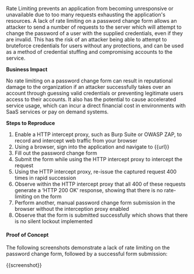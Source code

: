 Rate Limiting prevents an application from becoming unresponsive or unavailable due to too many requests exhausting the application's resources. A lack of rate limiting on a password change form allows an attacker to send a number of requests to the server which will attempt to change the password of a user with the supplied credentials, even if they are invalid. This has the risk of an attacker being able to attempt to bruteforce credentials for users without any protections, and can be used as a method of credential stuffing and compromising accounts to the service.

**Business Impact**

No rate limiting on a password change form can result in reputational damage to the organization if an attacker successfully takes over an account through guessing valid credentials or preventing legitimate users access to their accounts. It also has the potential to cause accelerated service usage, which can incur a direct financial cost in environments with SaaS services or pay on demand systems.

**Steps to Reproduce**

1. Enable a HTTP intercept proxy, such as Burp Suite or OWASP ZAP, to record and intercept web traffic from your browser
1. Using a browser, sign into the application and navigate to {{url}}
1. Fill out the password change form 
1. Submit the form while using the HTTP intercept proxy to intercept the request
1. Using the HTTP intercept proxy, re-issue the captured request 400 times in rapid succession
1. Observe within the HTTP intercept proxy that all 400 of these requests generate a ‘HTTP 200 OK’ response, showing that there is no rate-limiting on the form
1. Perform another, manual password change form submission in the browser without the interception proxy enabled
1. Observe that the form is submitted successfully which shows that there is no silent lockout implemented

#### Proof of Concept

The following screenshots demonstrate a lack of rate limiting on the password change form, followed by a successful form submission:

{{screenshot}}
